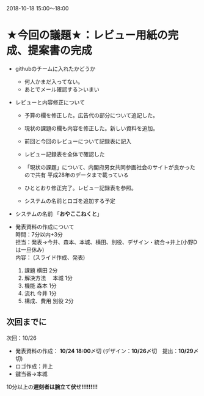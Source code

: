 2018-10-18 15:00〜18:00

# ★今回の議題★：レビュー用紙の完成、提案書の完成

- githubのチームに入れたかどうか
    - 何人かまだ入ってない。
    - あとでメール確認する＞いまい

- レビューと内容修正について
    - 予算の欄を修正した。広告代の部分について追記した。
    - 現状の課題の欄も内容を修正した。新しい資料を追加。
    - 前回と今回のレビューについて記録表に記入
    - レビュー記録表を全体で確認した
    - 「現状の課題」について、内閣府男女共同参画社会のサイトが良かったので共有
        平成28年のデータまで載っている
    
    - ひととおり修正完了。レビュー記録表を参照。
    - システムの名前とロゴを追加する予定

- システムの名前
    「**おやここねくと**」

- 発表資料の作成について    
    時間：7分以内+3分  
    担当：発表→今井、森本、本城、横田、別役、デザイン・統合→井上(小野Dは一旦休み)  
    内容： (スライド作成、発表)  
    1. 課題         横田 2分
    2. 解決方法　   本城 1分
    3. 機能         森本 1分
    4. 流れ         今井 1分
    5. 構成、費用   別役 2分

## 次回までに

次回：10/26
- 発表資料の作成： **10/24 18:00**〆切 (デザイン：**10/26**〆切　提出：**10/29**〆切)
- ロゴ作成：井上
- 鍵当番→本城
    

10分以上の**遅刻者は腕立て伏せ!!!!!!!!!**

